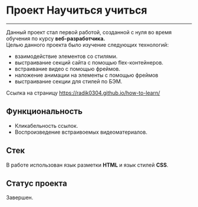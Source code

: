 # Проект Научиться учиться
----------
Данный проект стал первой работой, созданной с нуля во время обучения по курсу **веб-разработчика.**  
Целью данного проекта было изучение следующих технологий:
* взаимодействие элементов со стилями.
* выстраивание секций сайта с помощью flex-контейнеров.
* встраивание видео с помощью фреймов.
* наложение анимации на элементы с помощью фреймов
* выстраивание секции для стилей по БЭМ.

Ссылка на страницу https://radik0304.github.io/how-to-learn/

## Функциональность
* Кликабельность ссылок.
* Воспроизведение встраивоемых видеоматериалов.

## Стек
В работе использован язык разметки **HTML** и язык стилей **CSS**.

## Статус проекта
Завершен.
